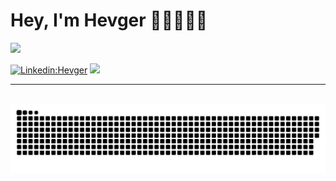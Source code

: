 <h1 align="left">Hey, I'm Hevger 👋🏽👨🏽‍💻</h1>

 [![](https://github.com/NCHIBR/NCHIBR/blob/main/header.gif)](#)

[![Linkedin:Hevger](https://img.shields.io/badge/-Hevger-blue?style=flat-square&logo=Linkedin&logoColor=white&link=https://www.linkedin.com/in/Hevger/)](https://www.linkedin.com/in/Hevger/) [![](https://visitor-badge.glitch.me/badge?page_id=nchibr)](#)
<hr>

<p align="center">  <img align="center" src="https://github.com/NCHIBR/NCHIBR/blob/output/github-contribution-grid-snake.svg"/></p>
